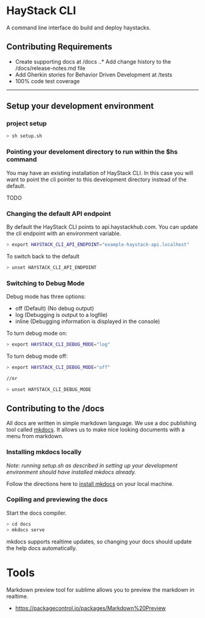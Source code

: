 # HayStack CLI
A command line interface do build and deploy haystacks.

## Contributing Requirements
* Create supporting docs at /docs
..* Add change history to the /docs/release-notes.md file
* Add Gherkin stories for Behavior Driven Development at /tests
* 100% code test coverage


---

## Setup your development environment

### project setup

```sh
> sh setup.sh
```


### Pointing your develoment directory to run within the $hs command
You may have an existing installation of HayStack CLI. In this case you will want to point the cli pointer to this development directory instead of the default.

TODO



### Changing the default API endpoint
By default the HayStack CLI points to api.haystackhub.com.  You can update the cli endpoint with an environment variable.

```sh
> export HAYSTACK_CLI_API_ENDPOINT="example-haystack-api.localhost"
```

To switch back to the default

```sh
> unset HAYSTACK_CLI_API_ENDPOINT
```

### Switching to Debug Mode
Debug mode has three options:

* off (Default) (No debug output) 
* log (Debugging is output to a logfile)
* inline (Debugging information is displayed in the console)

To turn debug mode on:

```sh
> export HAYSTACK_CLI_DEBUG_MODE="log"
```


To turn debug mode off:

```sh
> export HAYSTACK_CLI_DEBUG_MODE="off"

//or

> unset HAYSTACK_CLI_DEBUG_MODE
```

## Contributing to the /docs
All docs are written in simple markdown language. We use a doc publishing tool called [mkdocs](http://www.mkdocs.org/). It allows us to make nice looking documents with a menu from markdown.

### Installing mkdocs locally

*Note: running setup.sh as described in setting up your development environment should have installed mkdocs already.*

Follow the directions here to [install mkdocs](http://www.mkdocs.org/#installation) on your local machine.

### Copiling and previewing the docs

Start the docs compiler. 

```sh
> cd docs
> mkdocs serve
```

mkdocs supports realtime updates, so changing your docs should update the help docs automatically.


# Tools

Markdown preview tool for sublime allows you to preview the markdown in realtime. 

* https://packagecontrol.io/packages/Markdown%20Preview




